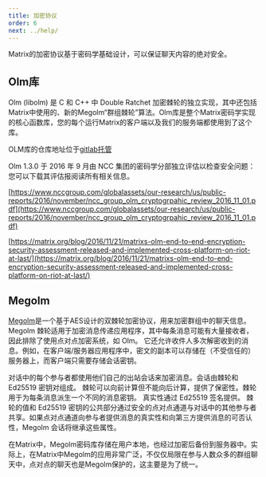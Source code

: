 ```yaml
---
title: 加密协议
order: 6
next: ../help/
---
```


Matrix的加密协议基于密码学基础设计，可以保证聊天内容的绝对安全。

## Olm库

Olm (libolm) 是 C 和 C++ 中 Double Ratchet 加密棘轮的独立实现，其中还包括Matrix中使用的、新的Megolm“群组棘轮”算法。Olm库是整个Matrix密码学实现的核心函数库，您的每个运行Matrix的客户端以及我们的服务端都使用到了这个库。

OLM库的仓库地址位于[gitlab托管](https://gitlab.matrix.org/matrix-org/olm)

Olm 1.3.0 于 2016 年 9 月由 NCC 集团的密码学分部独立评估以检查安全问题：您可以下载其评估报阅读所有相关信息。

[https://www.nccgroup.com/globalassets/our-research/us/public-reports/2016/november/ncc_group_olm_cryptogrpahic_review_2016_11_01.pdf](https://www.nccgroup.com/globalassets/our-research/us/public-reports/2016/november/ncc_group_olm_cryptogrpahic_review_2016_11_01.pdf)

[https://matrix.org/blog/2016/11/21/matrixs-olm-end-to-end-encryption-security-assessment-released-and-implemented-cross-platform-on-riot-at-last/](https://matrix.org/blog/2016/11/21/matrixs-olm-end-to-end-encryption-security-assessment-released-and-implemented-cross-platform-on-riot-at-last/)

## Megolm

[Megolm](https://gitlab.matrix.org/matrix-org/olm/blob/master/docs/megolm.md)是一个基于AES设计的双棘轮加密协议，用来加密群组中的聊天信息。Megolm 棘轮适用于加密消息传递应用程序，其中每条消息可能有大量接收者，因此排除了使用点对点加密系统，如 Olm。 它还允许收件人多次解密收到的消息。例如，在客户端/服务器应用程序中，密文的副本可以存储在（不受信任的）服务器上，而客户端只需要存储会话密钥。

对话中的每个参与者都使用他们自己的出站会话来加密消息。会话由棘轮和 Ed25519 密钥对组成。 棘轮可以向前计算但不能向后计算，提供了保密性。棘轮用于为每条消息派生一个不同的消息密钥。 真实性通过 Ed25519 签名提供。 棘轮的值和 Ed25519 密钥的公共部分通过安全的点对点通道与对话中的其他参与者共享。如果点对点通道向参与者提供消息的真实性和向第三方提供消息的可否认性，Megolm 会话将继承这些属性。

在Matrix中，Megolm密码库存储在用户本地，也经过加密后备份到服务器中。实际上，在Matrix中Megolm的应用非常广泛，不仅仅局限在参与人数众多的群组聊天中，点对点的聊天也是Megolm保护的，这主要是为了统一。